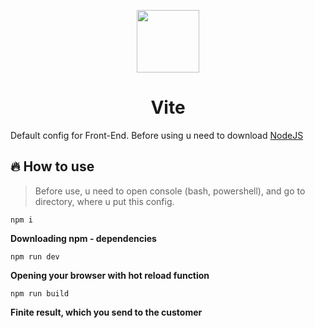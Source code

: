 <p align="center"><img src="https://vitejs.dev/logo.svg" height="100"/></p>
<h1 align="center">Vite</h1>
Default config for Front-End. Before using u need to download <a href="https://nodejs.org/">NodeJS</a>


## 🔥 How to use
>Before use, u need to open console (bash, powershell), and go to directory, where u put this config.
```
npm i
  ```   
**Downloading npm - dependencies**
```
npm run dev
  ```
**Opening your browser with hot reload function**
```
npm run build
  ```
**Finite result, which you send to the customer**
